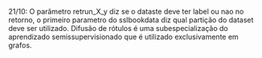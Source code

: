 21/10:
O parâmetro retrun_X_y diz se o dataste deve ter label ou nao no retorno, o primeiro parametro do sslbookdata diz qual partição do dataset deve ser utilizado.
Difusão de rótulos é uma subespecialização do aprendizado semissupervisionado que é utilizado exclusivamente em grafos.